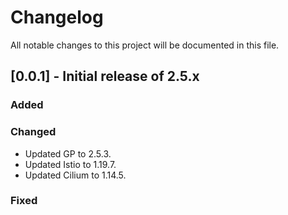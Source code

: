# Changelog

All notable changes to this project will be documented in this file.

## [0.0.1] - Initial release of 2.5.x
### Added
### Changed
- Updated GP to 2.5.3.
- Updated Istio to 1.19.7.
- Updated Cilium to 1.14.5.
### Fixed